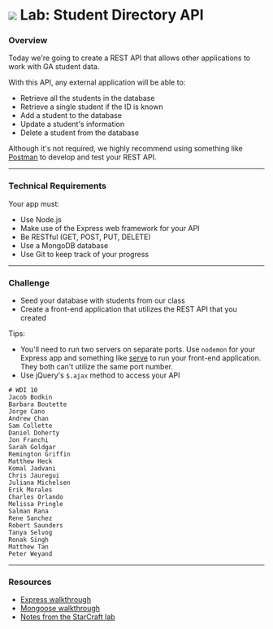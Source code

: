 # ![](https://ga-dash.s3.amazonaws.com/production/assets/logo-9f88ae6c9c3871690e33280fcf557f33.png) Lab: Student Directory API

### Overview

Today we're going to create a REST API that allows other applications to work with GA student data. 

With this API, any external application will be able to: 

- Retrieve all the students in the database 
- Retrieve a single student if the ID is known 
- Add a student to the database 
- Update a student's information 
- Delete a student from the database 

Although it's not required, we highly recommend using something like [Postman](https://chrome.google.com/webstore/detail/postman/fhbjgbiflinjbdggehcddcbncdddomop?hl=en) to develop and test your REST API. 

---

### Technical Requirements

Your app must:

- Use Node.js
- Make use of the Express web framework for your API 
- Be RESTful (GET, POST, PUT, DELETE)
- Use a MongoDB database 
- Use Git to keep track of your progress

---

### Challenge

* Seed your database with students from our class
* Create a front-end application that utilizes the REST API that you created 

Tips: 

- You'll need to run two servers on separate ports. Use `nodemon` for your Express app and something like [serve](https://www.npmjs.com/package/serve) to run your front-end application. They both can't utilize the same port number. 
- Use jQuery's `$.ajax` method to access your API 

```
# WDI 10
Jacob Bodkin
Barbara Boutette
Jorge Cano
Andrew Chan
Sam Collette
Daniel Doherty
Jon Franchi
Sarah Goldgar
Remington Griffin
Matthew Heck
Komal Jadvani
Chris Jauregui
Juliana Michelsen
Erik Morales
Charles Orlando
Melissa Pringle
Salman Rana
Rene Sanchez
Robert Saunders
Tanya Selvog
Ronak Singh
Matthew Tan
Peter Weyand
```

---

### Resources

- [Express walkthrough](https://github.com/wdi-atx-10/class/blob/master/w04/d02/morning/README.md) 
- [Mongoose walkthrough](https://github.com/wdi-atx-10/class/blob/master/w04/d03/morning/readme.md)
- [Notes from the StarCraft lab](https://github.com/wdi-atx-10/class/blob/master/w04/d03/afternoon/instructor/README.md)
